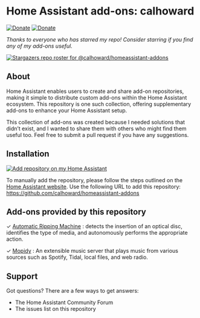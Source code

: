 # Home Assistant add-ons: calhoward

[![Donate][donation-badge]](https://www.buymeacoffee.com/calhoward)
[![Donate][paypal-badge]](https://www.paypal.com/donate/?business=JXWQTX6EUJVBU&no_recurring=0&currency_code=USD)

[donation-badge]: https://img.shields.io/badge/Buy%20me%20a%20coffee%20(no%20paypal)-%23d32f2f?logo=buy-me-a-coffee&style=flat&logoColor=white
[paypal-badge]: https://img.shields.io/badge/Buy%20me%20a%20coffee%20with%20Paypal-0070BA?logo=paypal&style=flat&logoColor=white

_Thanks to everyone who has starred my repo! Consider starring if you find any of my add-ons useful._

[![Stargazers repo roster for @calhoward/homeassistant-addons](https://reporoster.com/stars/calhoward/homeassistant-addons)](https://github.com/calhoward/homeassistant-addons/stargazers)

## About

Home Assistant enables users to create and share add-on repositories, making it simple to distribute custom add-ons within the Home Assistant ecosystem. This repository is one such collection, offering supplementary add-ons to enhance your Home Assistant setup.

This collection of add-ons was created because I needed solutions that didn’t exist, and I wanted to share them with others who might find them useful too. Feel free to submit a pull request if you have any suggestions.

## Installation

[![Add repository on my Home Assistant][repository-badge]][repository-url]

To manually add the repository, please follow the steps outlined on the [Home Assistant website](https://home-assistant.io/hassio/installing_third_party_addons). Use the following URL to add this repository: https://github.com/calhoward/homeassistant-addons

[repository-badge]: https://img.shields.io/badge/Add%20repository%20to%20my-Home%20Assistant-41BDF5?logo=home-assistant&style=for-the-badge
[repository-url]: https://my.home-assistant.io/redirect/supervisor_add_addon_repository/?repository_url=https%3A%2F%2Fgithub.com%2Fcalhoward%2Fhomeassistant-addons


## Add-ons provided by this repository

&#10003;  [Automatic Ripping Machine](https://github.com/calhoward/homeassistant-addons/tree/main/automaticrippingmachine) : detects the insertion of an optical disc, identifies the type of media, and autonomously performs the appropriate action.

&#10003;  [Mopidy](https://github.com/calhoward/homeassistant-addons/tree/main/mopidy) : An extensible music server that plays music from various sources such as Spotify, Tidal, local files, and web radio.

## Support

Got questions? There are a few ways to get answers:

- The Home Assistant Community Forum
- The issues list on this repository
